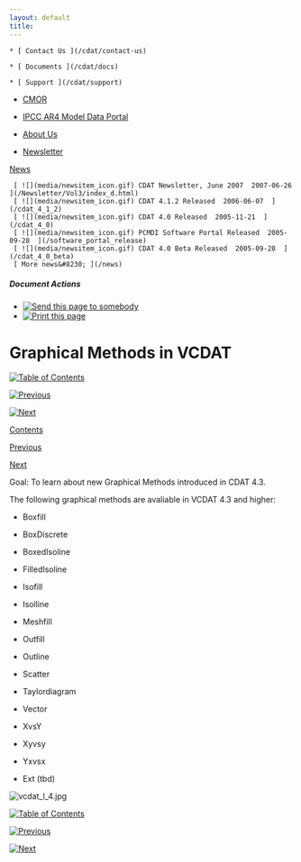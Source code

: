 ```yaml
---
layout: default
title: 
---
```


    * [ Contact Us ](/cdat/contact-us)

    * [ Documents ](/cdat/docs)

    * [ Support ](/cdat/support)

  * [ CMOR ](/cmor)

  * [ IPCC AR4 Model Data Portal ](/esg_data_portal)

  * [ About Us ](/about)

  * [ Newsletter ](/Newsletter)

[ News ](/news)

     [ ![](media/newsitem_icon.gif) CDAT Newsletter, June 2007  2007-06-26  ](/Newsletter/Vol3/index_d.html)
     [ ![](media/newsitem_icon.gif) CDAT 4.1.2 Released  2006-06-07  ](/cdat_4_1_2)
     [ ![](media/newsitem_icon.gif) CDAT 4.0 Released  2005-11-21  ](/cdat_4_0)
     [ ![](media/newsitem_icon.gif) PCMDI Software Portal Released  2005-09-28  ](/software_portal_release)
     [ ![](media/newsitem_icon.gif) CDAT 4.0 Beta Released  2005-09-28  ](/cdat_4_0_beta)
     [ More news&#8230; ](/news)

#####  Document Actions

  * [ ![Send this page to somebody](media/mail_icon.gif) ](/cdat/tutorials/vcdat-lite/graphical-methods/sendto_form)
  * [ ![Print this page](media/print_icon.gif) ](/this.print\(\))

#  Graphical Methods in VCDAT

[ ![Table of Contents](media/arrow-up) ](/)

[ ![Previous](media/arrow-left) ](/locking-dims)

[ ![Next](media/arrow-right) ](/bookmarking)

[ Contents ](/)

[ Previous ](/locking-dims)

[ Next ](/bookmarking)

 Goal:  To learn about new Graphical Methods introduced in CDAT 4.3. 

The following graphical methods are avaliable in VCDAT 4.3 and higher:

  * Boxfill 
  * BoxDiscrete 
  * BoxedIsoline 
  * FilledIsoline 
  * Isofill 
  * Isolline 
  * Meshfill   

  

  * Outfill 
  * Outline 

  * Scatter 
  * Taylordiagram 
  * Vector   

  
  
  

  * XvsY 
  * Xyvsy 
  * Yxvsx 
  *  Ext  (tbd) 
  
  
  
  

![vcdat_l_4.jpg](media/image_preview)  
  

[ ![Table of Contents](media/arrow-up) ](/)

[ ![Previous](media/arrow-left) ](/locking-dims)

[ ![Next](media/arrow-right) ](/bookmarking)

